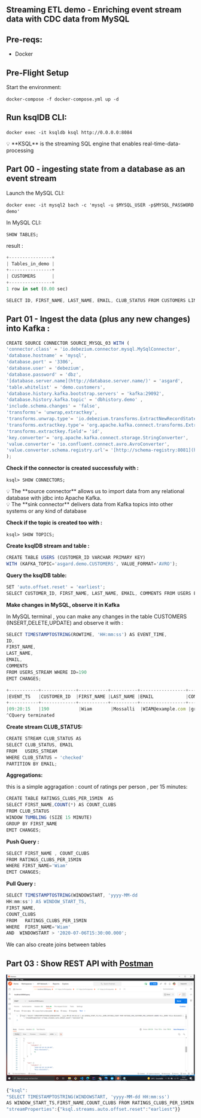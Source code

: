 ## ******Streaming ETL demo - Enriching event stream data with CDC data from MySQL******

## ****Pre-reqs:****

- Docker

## **Pre-Flight Setup**

Start the environment:

`docker-compose -f docker-compose.yml up -d`

## ****Run ksqlDB CLI:****

`docker exec -it ksqldb ksql http://0.0.0.0:8084`

<aside>
💡 **KSQL** is the streaming SQL engine that enables real-time-data-processing

</aside>

## ****Part 00 - ingesting state from a database as an event stream****

Launch the MySQL CLI:

`docker exec -it mysql2 bach -c 'mysql -u $MYSQL_USER -p$MYSQL_PASSWORD demo'` 

In MySQL CLI:

`SHOW TABLES;`

result :

```jsx
+----------------+
| Tables_in_demo |
+----------------+
| CUSTOMERS      |
+----------------+
1 row in set (0.00 sec)
```

```jsx
SELECT ID, FIRST_NAME, LAST_NAME, EMAIL, CLUB_STATUS FROM CUSTOMERS LIMIT 5;
```

## ****Part 01 - Ingest the data (plus any new changes) into Kafka :****

```jsx
CREATE SOURCE CONNECTOR SOURCE_MYSQL_03 WITH (
'connector.class' = 'io.debezium.connector.mysql.MySqlConnector',
'database.hostname' = 'mysql',
'database.port' = '3306',
'database.user' = 'debezium',
'database.password' = 'dbz',
'[database.server.name](http://database.server.name/)' = 'asgard',
'table.whitelist' = 'demo.customers',
'database.history.kafka.bootstrap.servers' = 'kafka:29092',
'database.history.kafka.topic' = 'dbhistory.demo' ,
'include.schema.changes' = 'false',
'transforms'= 'unwrap,extractkey',
'transforms.unwrap.type'= 'io.debezium.transforms.ExtractNewRecordState',
'transforms.extractkey.type'= 'org.apache.kafka.connect.transforms.ExtractField$Key',
'transforms.extractkey.field'= 'id',
'key.converter'= 'org.apache.kafka.connect.storage.StringConverter',
'value.converter'= 'io.confluent.connect.avro.AvroConverter',
'value.converter.schema.registry.url'= '[http://schema-registry:8081](http://schema-registry:8081/)'
);
```

**Check if the connector is created successfuly with :**

`ksql> SHOW CONNECTORS;`

<aside>
💡 The **source connector** allows us to import data from any relational database with jdbc into Apache Kafka.

</aside>

<aside>
💡 The **sink connector** delivers data from Kafka topics into other systems or any kind of database

</aside>

**Check if the topic is created too with :**

`ksql> SHOW TOPICS;`

**Create ksqlDB stream and table :**

```jsx
CREATE TABLE USERS (CUSTOMER_ID VARCHAR PRIMARY KEY)
WITH (KAFKA_TOPIC='asgard.demo.CUSTOMERS', VALUE_FORMAT='AVRO');
```

**Query the ksqlDB table:**

```jsx
SET 'auto.offset.reset' = 'earliest';
SELECT CUSTOMER_ID, FIRST_NAME, LAST_NAME, EMAIL, COMMENTS FROM USERS EMIT CHANGES LIMIT 5;
```

****Make changes in MySQL, observe it in Kafka****

In MySQL terminal , you can make any changes in the table CUSTOMERS (INSERT,DELETE,UPDATE) and observe it with :

```jsx
SELECT TIMESTAMPTOSTRING(ROWTIME, 'HH:mm:ss') AS EVENT_TIME,
ID,
FIRST_NAME,
LAST_NAME,
EMAIL,
COMMENTS
FROM USERS_STREAM WHERE ID=190
EMIT CHANGES;
```

```jsx
+-----------+-------------+-----------+----------+-----------------+------------+
|EVENT_TS   |CUSTOMER_ID  |FIRST_NAME |LAST_NAME |EMAIL            |COMMENTS    |
+-----------+-------------+-----------+----------+-----------------+------------+
|09:20:15   |190           |Wiam       |Mossalli  |WIAM@example.com |great      |
^CQuery terminated
```

**Create stream CLUB_STATUS:**

```jsx
CREATE STREAM CLUB_STATUS AS
SELECT CLUB_STATUS, EMAIL
FROM   USERS_STREAM
WHERE CLUB_STATUS = 'checked'
PARTITION BY EMAIL;
```

**Aggregations:**

this is a simple aggragation : count of ratings per person , per 15 minutes: 

```jsx
CREATE TABLE RATINGS_CLUBS_PER_15MIN  AS
SELECT FIRST_NAME,COUNT(*) AS COUNT_CLUBS
FROM CLUB_STATUS
WINDOW TUMBLING (SIZE 15 MINUTE)
GROUP BY FIRST_NAME
EMIT CHANGES;
```

**Push Query :** 

```jsx
SELECT FIRST_NAME , COUNT_CLUBS
FROM RATINGS_CLUBS_PER_15MIN
WHERE FIRST_NAME='Wiam'
EMIT CHANGES;
```

**Pull Query :**

```jsx
SELECT TIMESTAMPTOSTRING(WINDOWSTART, 'yyyy-MM-dd
HH:mm:ss') AS WINDOW_START_TS,
FIRST_NAME,
COUNT_CLUBS
FROM   RATINGS_CLUBS_PER_15MIN
WHERE  FIRST_NAME='Wiam'
AND  WINDOWSTART > '2020-07-06T15:30:00.000';
```
We can also create joins between tables 


## Part 03 : Show REST API with [Postman](https://github.com/confluentinc/demo-scene/blob/master/build-a-streaming-pipeline/ksqlDB.postman_collection.json)

![My Image](postam.png)
```jsx
{"ksql":
"SELECT TIMESTAMPTOSTRING(WINDOWSTART, 'yyyy-MM-dd HH:mm:ss')
AS WINDOW_START_TS,FIRST_NAME,COUNT_CLUBS FROM RATINGS_CLUBS_PER_15MIN;",
"streamProperties":{"ksql.streams.auto.offset.reset":"earliest"}}
```
